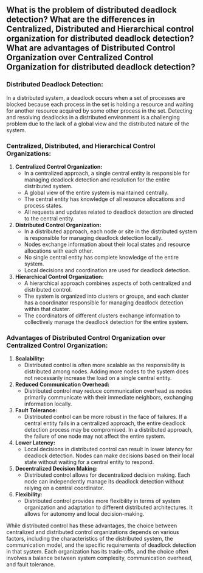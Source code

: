 ## What is the problem of distributed deadlock detection? What are the differences in Centralized, Distributed and Hierarchical control organization for distributed deadlock detection? What are advantages of Distributed Control Organization over Centralized Control Organization for distributed deadlock detection?

### Distributed Deadlock Detection:
In a distributed system, a deadlock occurs when a set of processes are blocked because each process in the set is holding a resource and waiting for another resource acquired by some other process in the set. Detecting and resolving deadlocks in a distributed environment is a challenging problem due to the lack of a global view and the distributed nature of the system.

### Centralized, Distributed, and Hierarchical Control Organizations:
1. **Centralized Control Organization:**
    - In a centralized approach, a single central entity is responsible for managing deadlock detection and resolution for the entire distributed system.
    - A global view of the entire system is maintained centrally.
    - The central entity has knowledge of all resource allocations and process states.
    - All requests and updates related to deadlock detection are directed to the central entity.
2. **Distributed Control Organization:**
    - In a distributed approach, each node or site in the distributed system is responsible for managing deadlock detection locally.
    - Nodes exchange information about their local states and resource allocations with each other.
    - No single central entity has complete knowledge of the entire system.
    - Local decisions and coordination are used for deadlock detection.
3. **Hierarchical Control Organization:**
    - A hierarchical approach combines aspects of both centralized and distributed control.
    - The system is organized into clusters or groups, and each cluster has a coordinator responsible for managing deadlock detection within that cluster.
    - The coordinators of different clusters exchange information to collectively manage the deadlock detection for the entire system.

### Advantages of Distributed Control Organization over Centralized Control Organization:
1. **Scalability:**
    - Distributed control is often more scalable as the responsibility is distributed among nodes. Adding more nodes to the system does not necessarily increase the load on a single central entity.
2. **Reduced Communication Overhead:**
    - Distributed control may reduce communication overhead as nodes primarily communicate with their immediate neighbors, exchanging information locally.
3. **Fault Tolerance:**
    - Distributed control can be more robust in the face of failures. If a central entity fails in a centralized approach, the entire deadlock detection process may be compromised. In a distributed approach, the failure of one node may not affect the entire system.
4. **Lower Latency:**
    - Local decisions in distributed control can result in lower latency for deadlock detection. Nodes can make decisions based on their local state without waiting for a central entity to respond.
5. **Decentralized Decision Making:**
    - Distributed control allows for decentralized decision making. Each node can independently manage its deadlock detection without relying on a central coordinator.
6. **Flexibility:**
    - Distributed control provides more flexibility in terms of system organization and adaptation to different distributed architectures. It allows for autonomy and local decision-making.

While distributed control has these advantages, the choice between centralized and distributed control organizations depends on various factors, including the characteristics of the distributed system, the communication model, and the specific requirements of deadlock detection in that system. Each organization has its trade-offs, and the choice often involves a balance between system complexity, communication overhead, and fault tolerance.

